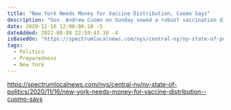 ```yaml
---
title: "New York Needs Money for Vaccine Distribution, Cuomo Says"
description: "Gov. Andrew Cuomo on Sunday vowed a robust vaccination distribution plan in New York amid a dispute with the Trump administration over how to do so, while also raising concerns the state needs the resources for the undertaking in the coming weeks. "
date: 2020-11-16 12:00:00.10 -5
dateAdded: 2022-08-08 22:59:43.10 -4
isBasedOn: "https://spectrumlocalnews.com/nys/central-ny/ny-state-of-politics/2020/11/16/new-york-needs-money-for-vaccine-distribution--cuomo-says"
tags:
  - Politics
  - Preparedness
  - New York
---
```


https://spectrumlocalnews.com/nys/central-ny/ny-state-of-politics/2020/11/16/new-york-needs-money-for-vaccine-distribution--cuomo-says
